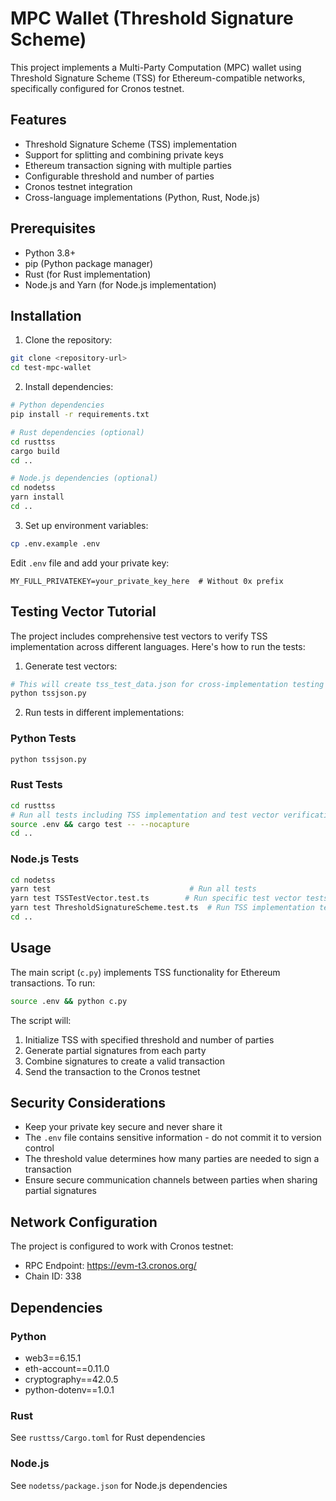 # MPC Wallet (Threshold Signature Scheme)

This project implements a Multi-Party Computation (MPC) wallet using Threshold Signature Scheme (TSS) for Ethereum-compatible networks, specifically configured for Cronos testnet.

## Features

- Threshold Signature Scheme (TSS) implementation
- Support for splitting and combining private keys
- Ethereum transaction signing with multiple parties
- Configurable threshold and number of parties
- Cronos testnet integration
- Cross-language implementations (Python, Rust, Node.js)

## Prerequisites

- Python 3.8+
- pip (Python package manager)
- Rust (for Rust implementation)
- Node.js and Yarn (for Node.js implementation)

## Installation

1. Clone the repository:
```bash
git clone <repository-url>
cd test-mpc-wallet
```

2. Install dependencies:
```bash
# Python dependencies
pip install -r requirements.txt

# Rust dependencies (optional)
cd rusttss
cargo build
cd ..

# Node.js dependencies (optional)
cd nodetss
yarn install
cd ..
```

3. Set up environment variables:
```bash
cp .env.example .env
```

Edit `.env` file and add your private key:
```
MY_FULL_PRIVATEKEY=your_private_key_here  # Without 0x prefix
```

## Testing Vector Tutorial

The project includes comprehensive test vectors to verify TSS implementation across different languages. Here's how to run the tests:

1. Generate test vectors:
```bash
# This will create tss_test_data.json for cross-implementation testing
python tssjson.py
```

2. Run tests in different implementations:

### Python Tests
```bash
python tssjson.py
```

### Rust Tests
```bash
cd rusttss
# Run all tests including TSS implementation and test vector verification
source .env && cargo test -- --nocapture
cd ..
```

### Node.js Tests
```bash
cd nodetss
yarn test                               # Run all tests
yarn test TSSTestVector.test.ts        # Run specific test vector tests
yarn test ThresholdSignatureScheme.test.ts  # Run TSS implementation tests
cd ..
```

## Usage

The main script (`c.py`) implements TSS functionality for Ethereum transactions. To run:

```bash
source .env && python c.py
```

The script will:
1. Initialize TSS with specified threshold and number of parties
2. Generate partial signatures from each party
3. Combine signatures to create a valid transaction
4. Send the transaction to the Cronos testnet

## Security Considerations

- Keep your private key secure and never share it
- The `.env` file contains sensitive information - do not commit it to version control
- The threshold value determines how many parties are needed to sign a transaction
- Ensure secure communication channels between parties when sharing partial signatures

## Network Configuration

The project is configured to work with Cronos testnet:
- RPC Endpoint: https://evm-t3.cronos.org/
- Chain ID: 338

## Dependencies

### Python
- web3==6.15.1
- eth-account==0.11.0
- cryptography==42.0.5
- python-dotenv==1.0.1

### Rust
See `rusttss/Cargo.toml` for Rust dependencies

### Node.js
See `nodetss/package.json` for Node.js dependencies


